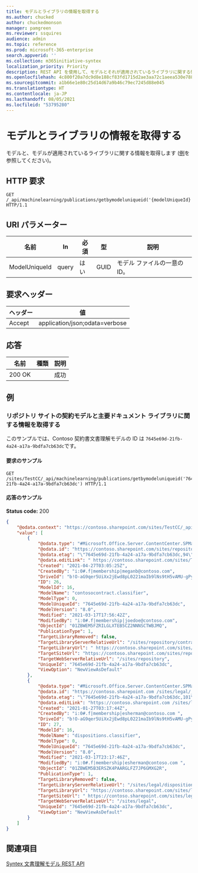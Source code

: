 ```yaml
---
title: モデルとライブラリの情報を取得する
ms.author: chucked
author: chuckedmonson
manager: pamgreen
ms.reviewer: ssquires
audience: admin
ms.topic: reference
ms.prod: microsoft-365-enterprise
search.appverid: ''
ms.collection: m365initiative-syntex
localization_priority: Priority
description: REST API を使用して、モデルとそれが適用されているライブラリに関する情報を取得します。
ms.openlocfilehash: 4c800f20a7dc9d8e188cf83fd1715d2ae3aa72c1aeea530e788386bdcc40a02e
ms.sourcegitcommit: a1b66e1e80c25d14d67a9b46c79ec7245d88e045
ms.translationtype: HT
ms.contentlocale: ja-JP
ms.lasthandoff: 08/05/2021
ms.locfileid: "53795280"
---
```

# <a name="get-model-and-library-information"></a>モデルとライブラリの情報を取得する

モデルと、モデルが適用されているライブラリに関する情報を取得します ([例](rest-getmodelandlibraryinfo.md#examples)を参照してください)。

## <a name="http-request"></a>HTTP 要求

```HTTP
GET /_api/machinelearning/publications/getbymodeluniqueid('{modelUniqueId}') HTTP/1.1
```

## <a name="uri-parameters"></a>URI パラメーター

| 名前 | In | 必須 | 型 | 説明 |
|--------|-------|--------|------------|-----------|
|ModelUniqueId|query|はい|GUID|モデル ファイルの一意の ID。|

## <a name="request-headers"></a>要求ヘッダー

| ヘッダー | 値 |
|--------|-------|
|Accept|application/json;odata=verbose|


## <a name="response"></a>応答

| 名前   | 種類  | 説明|
|--------|-------|------------|
|200 OK| |成功|

## <a name="examples"></a>例

### <a name="get-information-about-the-contracts-model-and-primed-document-library-in-the-repository-site"></a>リポジトリ サイトの契約モデルと主要ドキュメント ライブラリに関する情報を取得する

このサンプルでは、Contoso 契約書文書理解モデルの ID は `7645e69d-21fb-4a24-a17a-9bdfa7cb63dc`です。

#### <a name="sample-request"></a>要求のサンプル

```HTTP
GET /sites/TestCC/_api/machinelearning/publications/getbymodeluniqueid('7645e69d-21fb-4a24-a17a-9bdfa7cb63dc') HTTP/1.1
```

#### <a name="sample-response"></a>応答のサンプル

**Status code:** 200

```JSON
{
    "@odata.context": "https://contoso.sharepoint.com/sites/TestCC/_api/$metadata#publications",
    "value": [
        {
            "@odata.type": "#Microsoft.Office.Server.ContentCenter.SPMachineLearningPublication",
            "@odata.id": "https://contoso.sharepoint.com/sites/repository /_api/machinelearning/publications/getbyuniqueId('7645e69d-21fb-4a24-a17a-9bdfa7cb63dc')",
            "@odata.etag": "\"7645e69d-21fb-4a24-a17a-9bdfa7cb63dc,94\"",
            "@odata.editLink": " https://contoso.sharepoint.com/sites/TestCC /_api/machinelearning/publications/getbyuniqueId('7645e69d-21fb-4a24-a17a-9bdfa7cb63dc')",
            "Created": "2021-04-27T03:05:25Z",
            "CreatedBy": "i:0#.f|membership|meganb@contoso.com",
            "DriveId": "b!O-aG9qer5UiXx2jEwd8pL0221maIb9lNs9tH5vAMU-gPy9BrxT7GTrtXtdtv1Uzb",
            "ID": 26,
            "ModelId": 16,
            "ModelName": "contosocontract.classifier",
            "ModelType": 0,
            "ModelUniqueId": "7645e69d-21fb-4a24-a17a-9bdfa7cb63dc",
            "ModelVersion": "8.0",
            "Modified": "2021-03-17T17:56:42Z",
            "ModifiedBy": "i:0#.f|membership|joedoe@contoso.com",
            "ObjectId": "01ZBWEM5FZRILGLXTEB5CZ2NNNSCTWBJMQ",
            "PublicationType": 1,
            "TargetLibraryRemoved": false,
            "TargetLibraryServerRelativeUrl": "/sites/repository/contracts",
            "TargetLibraryUrl": " https://contoso.sharepoint.com/sites/repository/contracts",
            "TargetSiteUrl": "https://contoso.sharepoint.com/sites/repository",
            "TargetWebServerRelativeUrl": "/sites/repository",
            "UniqueId": "7645e69d-21fb-4a24-a17a-9bdfa7cb63dc",
            "ViewOption": "NewViewAsDefault"
        },
        {
            "@odata.type": "#Microsoft.Office.Server.ContentCenter.SPMachineLearningPublication",
            "@odata.id": "https://contoso.sharepoint.com /sites/legal/_api/machinelearning/publications/getbyuniqueId('7645e69d-21fb-4a24-a17a-9bdfa7cb63dc')",
            "@odata.etag": "\"7645e69d-21fb-4a24-a17a-9bdfa7cb63dc,101\"",
            "@odata.editLink": "https://contoso.sharepoint.com /sites/legal/_api/machinelearning/publications/getbyuniqueId('7645e69d-21fb-4a24-a17a-9bdfa7cb63dc')",
            "Created": "2021-01-27T03:17:44Z",
            "CreatedBy": "i:0#.f|membership|esherman@contoso.com ",
            "DriveId": "b!O-aG9qer5UiXx2jEwd8pL0221maIb9lNs9tH5vAMU-gPy9BrxT7GTrtXtdtv1Uzb",
            "ID": 27,
            "ModelId": 16,
            "ModelName": "dispositions.classifier",
            "ModelType": 0,
            "ModelUniqueId": "7645e69d-21fb-4a24-a17a-9bdfa7cb63dc",
            "ModelVersion": "8.0",
            "Modified": "2021-03-17T23:17:46Z",
            "ModifiedBy": "i:0#.f|membership|esherman@contoso.com ",
            "ObjectId": "01ZBWEM5B3ERSZK4PAARGLFZ7JP6GMXG2R",
            "PublicationType": 1,
            "TargetLibraryRemoved": false,
            "TargetLibraryServerRelativeUrl": "/sites/legal/dispositions",
            "TargetLibraryUrl": "https://contoso.sharepoint.com/sites/legal/dispositions",
            "TargetSiteUrl": " https://contoso.sharepoint.com/sites/legal",
            "TargetWebServerRelativeUrl": "/sites/legal",
            "UniqueId": "7645e69d-21fb-4a24-a17a-9bdfa7cb63dc",
            "ViewOption": "NewViewAsDefault"
        }
    ]
}
```

## <a name="see-also"></a>関連項目

[Syntex 文書理解モデル REST API](syntex-model-rest-api.md)
